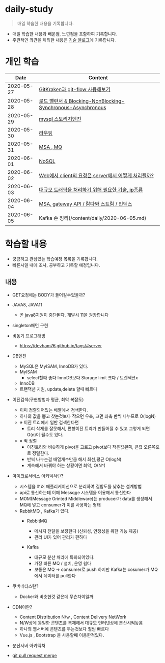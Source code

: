 # daily-study
> 매일 학습한 내용을 기록합니다.

- 매일 학습한 내용과 배운점, 느낀점을 포함하여 기록합니다.
- 주관적인 의견을 제외한 내용은 [기술 블로그](http://devham76.github.io/)에 기록합니다.

# 개인 학습

| Date       | Content|
| ---------- | ----------- |
| 2020-05-27 | [GitKraken과 git-flow 사용해보기](/content/daily/2020-05-27.md) |
| 2020-05-28 | [로드 밸런서 & Blocking-NonBlocking-Synchronous-Asynchronous](https://devham76.github.io/tags/#server) |
| 2020-05-29 | [mysql 스토리지엔진](/content/daily/2020-05-29.md) |
| 2020-05-30 | [라우팅](/content/daily/2020-05-30.md) |
| 2020-05-31 | [MSA , MQ](/content/daily/2020-05-31.md) |
| 2020-06-01 | [NoSQL](/content/daily/2020-06-01.md) |
| 2020-06-02 | [Web에서 client의 요청은 server에서 어떻게 처리될까?](/content/daily/2020-06-02.md) |
| 2020-06-03 | [대규모 트래픽을 처리하기 위해 필요한 기술, ip종류](/content/daily/2020-06-03.md) |
| 2020-06-04 | [ MSA, gateway API / 람다와 스트림 / 인덱스](/content/daily/2020-06-04.md) |
| 2020-06-05 | Kafka 손 정리(/content/daily/2020-06-05.md) |




# 학습할 내용
- 궁금하고 관심있는 학습예정 목록을 기록합니다.
- 빠른시일 내에 조사, 공부하고 기록할 예정입니다.

## 내용
- GET요청에는 BODY가 들어갈수있을까?
- JAVA8, JAVA11
  - 곧 java8지원이 중단된다. 개발시 11을 권장합니다
- singleton패턴 구현



- 비동기 프로그래밍
  - <https://devham76.github.io/tags/#server>
- DB엔진
  - MySQL은 MyISAM, InnoDB가 있다.
  - MyISAM
    - select할때 좋다 InnoDB보다 Storage limit 크다 / 트랜잭션x
  -  InnoDB
    - 트랜잭션 지원, update,delete 할때 빠르다

- 이진검색(구현방법과 평균, 최악 복잡도)
  - 이미 정렬되어있는 배열에서 검색한다.
  - 하나의 값을 뽑고 찾는것보다 작으면 우측, 크면 좌측 반씩 나누므로 O(logN)
  - ※ 이진 트리에서 일반 검색한다면
    - 트리 삭제를 잘못해서, 편향이진 트리가 만들어질 수 있고 그렇게 되면 O(n)이 될수도 있다.
  - ※ 퀵 정렬
    - 이진트리와 비슷하게 pivot을 고르고 pivot보다 작은값왼쪽, 큰값 오른쪽으로 정렬한다.
    - 반씩 나누는걸 배열개수만큼 해서 최선,평균 O(logN)
    - 계속해서 바꿔야 하는 상황이면 최악, O(N^)

- 마이크로서비스 아키텍쳐란?
  - 시스템을 여러 애플리케이션으로 분리하여 결합도를 낮추는 설계방법
  - api로 통신하는데 이때 Messqge 시스템을 이용해서 통신한다
  - MOM(Message Orinted Middleware)는 producer가 data를 생성해서 MQ에 넣고 consumer가 이를 사용하는 형태
  - RebbitMQ , Kafka가 있다.
    - RebbitMQ
      - 메시지 전달을 보장한다 (신뢰성, 안정성을 위한 기능 제공)
      - 관리 UI가 있어 관리가 편하다

    - Kafka
      - 대규모 분산 처리에 특화되어있다.
      - 가장 빠른 MQ / 설치, 운영 쉽다
      - 보통은 MQ -> consumer로 push 하지만 Kafka는 cosumer가 MQ에서 데이터를 pull한다

- 쿠버네티스란?
  - Docker와 비슷한것 같은데 무슨차이일까
- CDN이란?
  - Content Distribution N/w  , Content Delivery NetWork
  - N/W상에 동일한 콘텐츠를 복제해서 대규모 인터넷상에 분산시켜놓음
  - 하나의 웹서버에 콘텐츠를 두는것보다 훨씬 빠르다
  - Vue.js , Bootstrap 을 사용할때 이용한적있다.
- 분산서버 아키텍처
- [git pull request merge](https://meetup.toast.com/posts/122)
